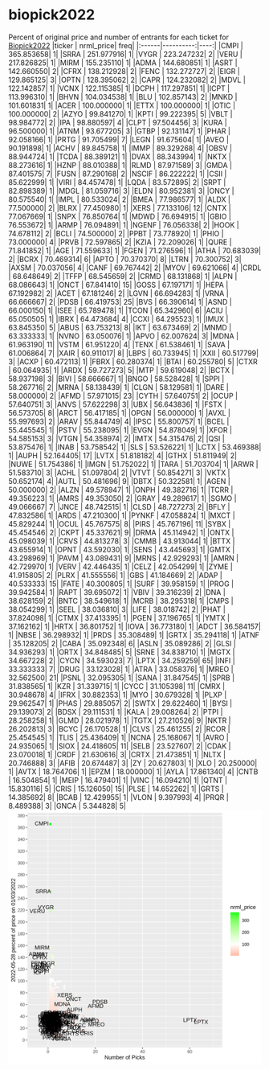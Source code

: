 # biopick2022
Percent of original price and number of entrants for each ticket for [Biopick2022](https://twitter.com/hashtag/Biopick2022)
|ticker | nrml_price| freq|
|:------|----------:|----:|
|CMPI   | 365.853658|    1|
|SRRA   | 251.977916|    1|
|VYGR   | 223.247232|    2|
|VERU   | 217.826825|    1|
|MIRM   | 155.235110|    1|
|ADMA   | 144.680851|    1|
|ASRT   | 142.660550|    2|
|CFRX   | 138.212928|    2|
|FENC   | 132.272727|    2|
|EIGR   | 129.865125|    3|
|OPTN   | 128.395062|    2|
|CAPR   | 124.232082|    2|
|MDVL   | 122.142857|    1|
|VCNX   | 122.115385|    1|
|DCPH   | 117.297851|    1|
|ICPT   | 113.996310|    1|
|BHVN   | 104.034538|    1|
|BLU    | 102.857143|    2|
|MNKD   | 101.601831|    1|
|ACER   | 100.000000|    1|
|ETTX   | 100.000000|    1|
|OTIC   | 100.000000|    2|
|AZYO   |  99.841270|    1|
|KPTI   |  99.222395|    5|
|VBLT   |  98.984772|    2|
|IPA    |  98.880597|    4|
|CLPT   |  97.504456|    3|
|KURA   |  96.500000|    1|
|ATNM   |  93.677205|    3|
|GTBP   |  92.131147|    1|
|PHAR   |  92.058166|    1|
|PRTG   |  91.705499|    7|
|LEGN   |  91.675604|    1|
|AVEO   |  90.191898|    1|
|ACHV   |  89.845758|    1|
|IMMP   |  89.329268|    4|
|OBSV   |  88.944724|    1|
|TCDA   |  88.389121|    1|
|DVAX   |  88.343994|    1|
|NKTX   |  88.273616|    1|
|HZNP   |  88.010388|    1|
|RLMD   |  87.971589|    3|
|GMDA   |  87.401575|    7|
|FUSN   |  87.290168|    2|
|NSCIF  |  86.222222|    1|
|CSII   |  85.622999|    1|
|VIRI   |  84.457478|    1|
|LQDA   |  83.572895|    2|
|SRPT   |  82.898389|    1|
|MDGL   |  81.059716|    3|
|ELDN   |  80.952381|    3|
|ONCY   |  80.575540|    1|
|IMPL   |  80.533024|    2|
|BMEA   |  77.986577|    1|
|ALDX   |  77.500000|    2|
|BLRX   |  77.450980|    1|
|XERS   |  77.133106|   12|
|CNTX   |  77.067669|    1|
|SNPX   |  76.850764|    1|
|MDWD   |  76.694915|    1|
|GBIO   |  76.553672|    1|
|ARMP   |  76.094891|    1|
|NGENF  |  76.056338|    2|
|HOOK   |  74.678112|    2|
|BCLI   |  74.500000|    2|
|PPBT   |  73.778920|    1|
|PHIO   |  73.000000|    4|
|PRVB   |  72.597865|    2|
|KZIA   |  72.209026|    1|
|QURE   |  71.841852|    1|
|AGE    |  71.559633|    1|
|FGEN   |  71.276596|    1|
|ATHA   |  70.683039|    2|
|BCRX   |  70.469314|    6|
|APTO   |  70.370370|    8|
|LTRN   |  70.300752|    3|
|AXSM   |  70.037056|    4|
|CANF   |  69.767442|    2|
|MYOV   |  69.621066|    4|
|CRDL   |  68.648649|    2|
|TFFP   |  68.545659|    2|
|CRMD   |  68.131868|    1|
|ALPN   |  68.086643|    1|
|ONCT   |  67.841410|   15|
|GOSS   |  67.197171|    1|
|HEPA   |  67.192982|    2|
|ACET   |  67.181246|    2|
|LGVN   |  66.694283|    1|
|VRNA   |  66.666667|    2|
|PDSB   |  66.419753|   25|
|BVS    |  66.390614|    1|
|ASND   |  66.000150|    1|
|ISEE   |  65.789478|    1|
|TCON   |  65.342960|    6|
|ACIU   |  65.050505|    1|
|IBRX   |  64.473684|    4|
|CCXI   |  64.295523|    1|
|IMUX   |  63.845350|    5|
|ABUS   |  63.753213|    8|
|IKT    |  63.673469|    2|
|MNMD   |  63.333333|    1|
|NVNO   |  63.050076|    1|
|APVO   |  62.007624|    3|
|MDNA   |  61.963190|   11|
|VSTM   |  61.951220|    4|
|TENX   |  61.538461|    1|
|SAVA   |  61.006864|    7|
|XAIR   |  60.911017|    8|
|LBPS   |  60.733945|    1|
|XXII   |  60.517799|    3|
|ACXP   |  60.472113|    1|
|FBRX   |  60.280374|    1|
|BTAI   |  60.255780|    5|
|CTXR   |  60.064935|    1|
|ARDX   |  59.727273|    5|
|MTP    |  59.619048|    2|
|BCTX   |  58.937198|    3|
|BIVI   |  58.666667|    1|
|BNGO   |  58.528428|    1|
|SPPI   |  58.267716|    2|
|MRNA   |  58.138439|    1|
|CLGN   |  58.129581|    1|
|DARE   |  58.000000|    2|
|AFMD   |  57.971015|   23|
|CYTH   |  57.640751|    2|
|OCUP   |  57.640751|    3|
|ANVS   |  57.622298|    3|
|UBX    |  56.643836|    1|
|FSTX   |  56.573705|    8|
|ARCT   |  56.417185|    1|
|OPGN   |  56.000000|    1|
|AVXL   |  55.997693|    2|
|ARAV   |  55.844749|    4|
|IPSC   |  55.800757|    1|
|BCEL   |  55.445545|    1|
|PSTV   |  55.238095|    1|
|EVGN   |  54.878049|    1|
|XFOR   |  54.585153|    3|
|VTGN   |  54.358974|    2|
|IMTX   |  54.315476|    2|
|QSI    |  53.875476|    1|
|INAB   |  53.758542|    1|
|SLS    |  53.526221|    1|
|LCTX   |  53.469388|    1|
|AUPH   |  52.164405|   17|
|LVTX   |  51.818182|    4|
|GTHX   |  51.811949|    2|
|NUWE   |  51.754386|    1|
|IMGN   |  51.752022|    1|
|TARA   |  51.703704|    1|
|ARWR   |  51.583710|    3|
|ACHL   |  51.097804|    2|
|VTVT   |  50.854271|    3|
|VKTX   |  50.652174|    4|
|AUTL   |  50.481696|    9|
|DBTX   |  50.322581|    1|
|AGEN   |  50.000000|    2|
|ALZN   |  49.578947|    1|
|ONPH   |  49.382716|    1|
|TCRR   |  49.356223|    1|
|AMRS   |  49.353050|    2|
|GRAY   |  49.289617|    1|
|SGMO   |  49.066667|    7|
|JNCE   |  48.742515|    1|
|CLSD   |  48.727273|    2|
|BFLY   |  47.832586|    1|
|ARDS   |  47.210300|    1|
|PYNKF  |  47.058824|    1|
|MXCT   |  45.829244|    1|
|OCUL   |  45.767575|    8|
|PIRS   |  45.767196|   11|
|SYBX   |  45.454546|    2|
|CKPT   |  45.337621|    9|
|DRMA   |  45.114942|    1|
|ONTX   |  45.098039|    1|
|CRVS   |  44.813278|    3|
|CMMB   |  43.913044|    1|
|BTTX   |  43.655914|    1|
|OPNT   |  43.592030|    1|
|SENS   |  43.445693|    1|
|GMTX   |  43.298969|    1|
|PAVM   |  43.089431|    9|
|MRNS   |  42.929293|    1|
|AMRN   |  42.729970|    1|
|VERV   |  42.446435|    1|
|CELZ   |  42.054299|    1|
|ZYME   |  41.915805|    2|
|PLRX   |  41.555556|    1|
|GBS    |  41.184669|    2|
|ADAP   |  40.533333|   15|
|FATE   |  40.300805|    1|
|SURF   |  39.958159|    1|
|PROG   |  39.942584|    1|
|RAPT   |  39.695072|    1|
|VBIV   |  39.316239|    2|
|DNA    |  38.628159|    2|
|BNTC   |  38.549618|    1|
|MCRB   |  38.295318|    1|
|CMPS   |  38.054299|    1|
|SEEL   |  38.036810|    3|
|LIFE   |  38.018742|    2|
|PHAT   |  37.824098|    1|
|CTMX   |  37.413395|    1|
|PGEN   |  37.196765|    1|
|YMTX   |  37.162162|    1|
|HRTX   |  36.801752|    1|
|IOVA   |  36.773180|    1|
|ADCT   |  36.584157|    1|
|NBSE   |  36.298932|    1|
|PRDS   |  35.308489|    1|
|GRTX   |  35.294118|    1|
|ATNF   |  35.128205|    2|
|CABA   |  35.092348|    6|
|ASLN   |  35.089286|    2|
|GLSI   |  34.936293|    1|
|ORTX   |  34.848485|    5|
|SRNE   |  34.838710|    1|
|MGTX   |  34.667228|    2|
|CYCN   |  34.593023|    7|
|LPTX   |  34.259259|   65|
|INFI   |  33.333333|    7|
|DRUG   |  33.123028|    1|
|ATRA   |  33.058376|    1|
|MREO   |  32.562500|   21|
|PSNL   |  32.095305|    1|
|SANA   |  31.847545|    1|
|SPRB   |  31.838565|    1|
|KZR    |  31.339715|    1|
|CYCC   |  31.105398|   11|
|CMRX   |  30.948678|    4|
|IFRX   |  30.882353|    1|
|MYO    |  30.679328|    1|
|PLXP   |  29.962547|    1|
|PHAS   |  29.885057|    2|
|SWTX   |  29.622460|    1|
|BYSI   |  29.139073|    2|
|BDSX   |  29.111531|    1|
|KALA   |  29.008264|    2|
|PTPI   |  28.258258|    1|
|GLMD   |  28.021978|    1|
|TGTX   |  27.210526|    9|
|NKTR   |  26.202813|    3|
|BCYC   |  26.170528|    1|
|CLVS   |  25.461255|    2|
|RCOR   |  25.454545|    1|
|TLIS   |  25.436409|    1|
|NCNA   |  25.168067|    1|
|AVRO   |  24.935065|    1|
|SIOX   |  24.418605|   11|
|SELB   |  23.527607|    2|
|CDAK   |  23.070018|    1|
|CRDF   |  21.630616|    3|
|CRTX   |  21.473851|    1|
|NLTX   |  20.746888|    3|
|AFIB   |  20.674487|    3|
|ZY     |  20.627803|    1|
|XLO    |  20.250000|    1|
|AVTX   |  18.764706|    1|
|EPZM   |  18.000000|    1|
|AYLA   |  17.861340|    4|
|CNTB   |  16.504854|    1|
|MEIP   |  16.479401|    1|
|VINC   |  16.094210|    1|
|QTNT   |  15.830116|    5|
|CRIS   |  15.126050|   15|
|PLSE   |  14.652262|    1|
|GRTS   |  14.385692|    8|
|BCAB   |  12.429955|    1|
|VLON   |   9.397993|    4|
|PRQR   |   8.489388|    3|
|GNCA   |   5.344828|    5|
![retvspicks](biopicks.png?raw=true)
